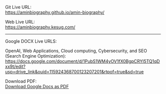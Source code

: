 Git Live URL: 
<br>
https://aminbiography.github.io/amin-biography/

Web Live URL: 
<br>
https://aminbiography.kesug.com/ 

**********************************************************************************************************************************************************
Google DOCX Live URLS: 

OpenAI, Web Applications, Cloud computing, Cybersecurity, and SEO (Search Engine Optimization):
<br>
https://docs.google.com/document/d/1PubS1WM4yOV1fX0BgpCRYl5TQ1qDxx9t/edit?usp=drive_link&ouid=115924368700123207201&rtpof=true&sd=true

Download PDF:
<br>
[Download Google Docs as PDF](https://docs.google.com/document/d/1PubS1WM4yOV1fX0BgpCRYl5TQ1qDxx9t/export?format=pdf)











